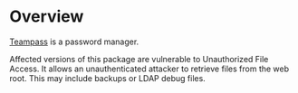 # Overview
[Teampass](https://teampass.net/) is a password manager.

Affected versions of this package are vulnerable to Unauthorized File Access. It allows an unauthenticated attacker to retrieve files from the web root. This may include backups or LDAP debug files.
